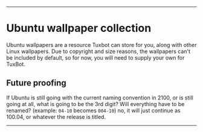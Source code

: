 
***

# Ubuntu wallpaper collection

Ubuntu wallpapers are a resource Tuxbot can store for you, along with other Linux wallpapers. Due to copyright and size reasons, the wallpapers can't be included by default, so for now, you will need to supply your own for TuxBot.

## Future proofing

If Ubuntu is still going with the current naming convention in 2100, or is still going at all, what is going to be the 3rd digit? Will everything have to be renamed? (example: `04-10` becomes `004-10`) no, it will just continue as 100.04, or whatever the release is titled.

***

